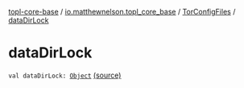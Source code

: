 [topl-core-base](../../index.md) / [io.matthewnelson.topl_core_base](../index.md) / [TorConfigFiles](index.md) / [dataDirLock](./data-dir-lock.md)

# dataDirLock

`val dataDirLock: `[`Object`](https://docs.oracle.com/javase/6/docs/api/java/lang/Object.html) [(source)](https://github.com/05nelsonm/TorOnionProxyLibrary-Android/blob/master/topl-core-base/src/main/java/io/matthewnelson/topl_core_base/TorConfigFiles.kt#L191)